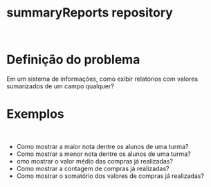 # summaryReports repository 
<br/>

<h1> Definição do problema </h1>
<t>  Em um sistema de informações, como exibir relatórios com valores sumarizados de um campo qualquer? </t>


# Exemplos
<br/>
<ul>
  
<li> Como mostrar a maior nota  dentre os alunos de uma turma? </li>
<li> Como mostrar a menor nota  dentre os alunos de uma turma? </li>
<li> omo mostrar o valor médio das compras  já realizadas? </li>
<li> Como mostrar a contagem de compras já realizadas? </li>
<li> Como mostrar o somatório dos valores de compras já realizadas? </li>

 </ul>
